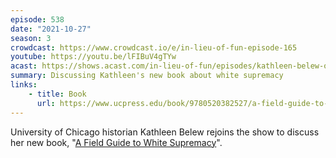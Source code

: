 ```yaml
---
episode: 538
date: "2021-10-27"
season: 3
crowdcast: https://www.crowdcast.io/e/in-lieu-of-fun-episode-165
youtube: https://youtu.be/lFIBuV4gTYw
acast: https://shows.acast.com/in-lieu-of-fun/episodes/kathleen-belew-on-a-field-guide-to-white-supremacy
summary: Discussing Kathleen's new book about white supremacy
links:
    - title: Book
      url: https://www.ucpress.edu/book/9780520382527/a-field-guide-to-white-supremacy
---
```

University of Chicago historian Kathleen Belew rejoins the show to discuss her new book, "[A Field Guide to White Supremacy][book]".

[book]: https://www.ucpress.edu/book/9780520382527/a-field-guide-to-white-supremacy
